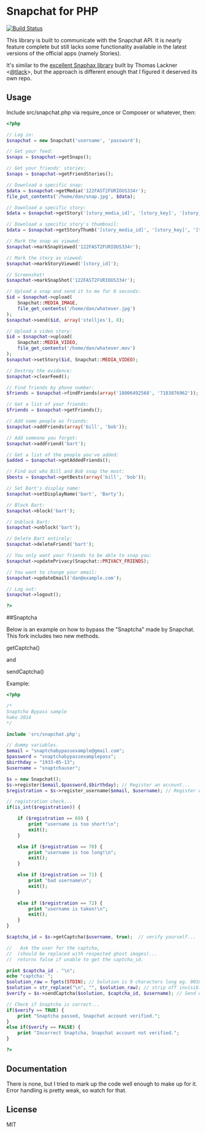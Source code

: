 Snapchat for PHP
================
[![Build Status](https://travis-ci.org/JorgenPhi/php-snapchat.png)](https://travis-ci.org/JorgenPhi/php-snapchat)

This library is built to communicate with the Snapchat API. It is nearly
feature complete but still lacks some functionality available in the latest
versions of the official apps (namely Stories).

It's similar to the [excellent Snaphax library](http://github.com/tlack/snaphax)
built by Thomas Lackner <[@tlack](http://twitter.com/tlack)>, but the approach
is different enough that I figured it deserved its own repo.


Usage
-----

Include src/snapchat.php via require_once or Composer or whatever, then:

```php
<?php

// Log in:
$snapchat = new Snapchat('username', 'password');

// Get your feed:
$snaps = $snapchat->getSnaps();

// Get your friends' stories:
$snaps = $snapchat->getFriendStories();

// Download a specific snap:
$data = $snapchat->getMedia('122FAST2FURIOUS334r');
file_put_contents('/home/dan/snap.jpg', $data);

// Download a specific story:
$data = $snapchat->getStory('[story_media_id]', '[story_key]', '[story_iv]');

// Download a specific story's thumbnail:
$data = $snapchat->getStoryThumb('[story_media_id]', '[story_key]', '[thumbnail_iv]');

// Mark the snap as viewed:
$snapchat->markSnapViewed('122FAST2FURIOUS334r');

// Mark the story as viewed:
$snapchat->markStoryViewed('[story_id]');

// Screenshot!
$snapchat->markSnapShot('122FAST2FURIOUS334r');

// Upload a snap and send it to me for 8 seconds:
$id = $snapchat->upload(
	Snapchat::MEDIA_IMAGE,
	file_get_contents('/home/dan/whatever.jpg')
);
$snapchat->send($id, array('stelljes'), 8);

// Upload a video story:
$id = $snapchat->upload(
	Snapchat::MEDIA_VIDEO,
	file_get_contents('/home/dan/whatever.mov')
);
$snapchat->setStory($id, Snapchat::MEDIA_VIDEO);

// Destroy the evidence:
$snapchat->clearFeed();

// Find friends by phone number:
$friends = $snapchat->findFriends(array('18006492568', '7183876962'));

// Get a list of your friends:
$friends = $snapchat->getFriends();

// Add some people as friends:
$snapchat->addFriends(array('bill', 'bob'));

// Add someone you forgot:
$snapchat->addFriend('bart');

// Get a list of the people you've added:
$added = $snapchat->getAddedFriends();

// Find out who Bill and Bob snap the most:
$bests = $snapchat->getBests(array('bill', 'bob'));

// Set Bart's display name:
$snapchat->setDisplayName('bart', 'Barty');

// Block Bart:
$snapchat->block('bart');

// Unblock Bart:
$snapchat->unblock('bart');

// Delete Bart entirely:
$snapchat->deleteFriend('bart');

// You only want your friends to be able to snap you:
$snapchat->updatePrivacy(Snapchat::PRIVACY_FRIENDS);

// You want to change your email:
$snapchat->updateEmail('dan@example.com');

// Log out:
$snapchat->logout();

?>
```

##Snaptcha

Below is an example on how to bypass the "Snaptcha" made by Snapchat.
This fork includes two new methods.

getCaptcha()

and

sendCaptcha()

Example:

```php
<?php

/*
Snaptcha Bypass sample
hako 2014
*/

include 'src/snapchat.php';

// dummy variables.
$email = "snaptchabypassexample@gmail.com";
$password = "snaptchabypassexamplepass";
$birthday = "1933-05-13";
$username = "snaptchauser";

$s = new Snapchat();
$s->register($email,$password,$birthday); // Register an account...
$registration = $s->register_username($email, $username); // Register desired username...

// registration check...
if(is_int($registration)) {

	if ($registration == 69) {
		print "username is too short!\n";
		exit();
	}

	else if ($registration == 70) {
		print "username is too long!\n";
		exit();
	}

	else if ($registration == 71) {
		print "bad username\n";
		exit();
	}

	else if ($registration == 72) {
		print "username is taken!\n";
		exit();
	}
}

$captcha_id = $s->getCaptcha($username, true);	// verify yourself...

//   Ask the user for the captcha,
//  (should be replaced with respected ghost images)...
//  returns false if unable to get the captcha_id.

print $captcha_id . "\n";
echo "captcha: ";
$solution_raw = fgets(STDIN); // Solution is 9 characters long eg. 001010011
$solution = str_replace("\n", "", $solution_raw); // strip off invisible characters.
$verify = $s->sendCaptcha($solution, $captcha_id, $username); // Send off Snaptcha.

// Check if Snaptcha is correct...
if($verify == TRUE) {
    print "Snaptcha passed, Snapchat account verified.";
}
else if($verify == FALSE) {
    print "Incorrect Snaptcha, Snapchat account not verified.";
}

?>
```


Documentation
------------

There is none, but I tried to mark up the code well enough to make up for it.
Error handling is pretty weak, so watch for that.


License
------------

MIT
